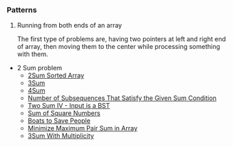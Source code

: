 ### Patterns

1. Running from both ends of an array

    The first type of problems are, having two pointers at left and right end of array, then moving them to the center while processing something with them.

- 2 Sum problem  
    - [2Sum Sorted Array](https://leetcode.com/problems/two-sum-ii-input-array-is-sorted/)
    - [3Sum](https://leetcode.com/problems/3sum/)
    - [4Sum](https://leetcode.com/problems/4sum/)
    - [Number of Subsequences That Satisfy the Given Sum Condition](https://leetcode.com/problems/number-of-subsequences-that-satisfy-the-given-sum-condition/)
    - [Two Sum IV - Input is a BST](https://leetcode.com/problems/two-sum-iv-input-is-a-bst/)
    - [Sum of Square Numbers](https://leetcode.com/problems/sum-of-square-numbers/)
    - [Boats to Save People](https://leetcode.com/problems/boats-to-save-people/)
    - [Minimize Maximum Pair Sum in Array](https://leetcode.com/problems/minimize-maximum-pair-sum-in-array/)
    - [3Sum With Multiplicity](https://leetcode.com/problems/3sum-with-multiplicity/)